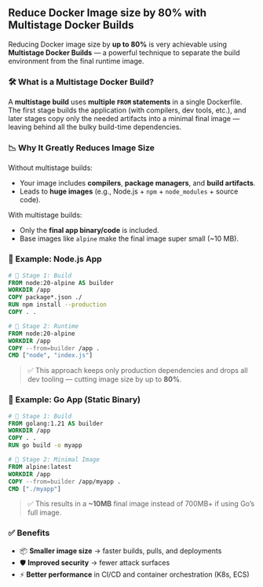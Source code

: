 ## Reduce Docker Image size by 80% with Multistage Docker Builds

Reducing Docker image size by **up to 80%** is very achievable using **Multistage Docker Builds** — a powerful technique to separate the build environment from the final runtime image.

### 🛠️ What is a Multistage Docker Build?

A **multistage build** uses **multiple `FROM` statements** in a single Dockerfile. The first stage builds the application (with compilers, dev tools, etc.), and later stages copy only the needed artifacts into a minimal final image — leaving behind all the bulky build-time dependencies.

### 📉 Why It Greatly Reduces Image Size

Without multistage builds:

* Your image includes **compilers**, **package managers**, and **build artifacts**.
* Leads to **huge images** (e.g., Node.js + `npm` + `node_modules` + source code).

With multistage builds:

* Only the **final app binary/code** is included.
* Base images like `alpine` make the final image super small (\~10 MB).


### 📘 Example: Node.js App

```dockerfile
# 🔨 Stage 1: Build
FROM node:20-alpine AS builder
WORKDIR /app
COPY package*.json ./
RUN npm install --production
COPY . .

# 🏃 Stage 2: Runtime
FROM node:20-alpine
WORKDIR /app
COPY --from=builder /app .
CMD ["node", "index.js"]
```

> ✅ This approach keeps only production dependencies and drops all dev tooling — cutting image size by up to **80%**.


### 📘 Example: Go App (Static Binary)

```dockerfile
# 🔨 Stage 1: Build
FROM golang:1.21 AS builder
WORKDIR /app
COPY . .
RUN go build -o myapp

# 🏃 Stage 2: Minimal Image
FROM alpine:latest
WORKDIR /app
COPY --from=builder /app/myapp .
CMD ["./myapp"]
```

> ✅ This results in a **\~10MB** final image instead of 700MB+ if using Go’s full image.


### ✅ Benefits

* 📦 **Smaller image size** → faster builds, pulls, and deployments
* 🛡️ **Improved security** → fewer attack surfaces
* ⚡ **Better performance** in CI/CD and container orchestration (K8s, ECS)


